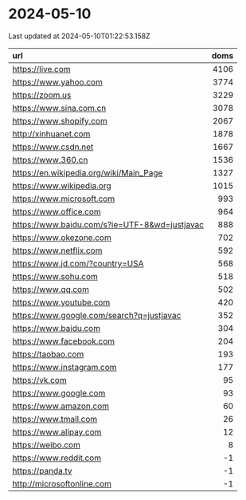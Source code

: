 # 2024-05-10

<!-- BEGIN -->
Last updated at 2024-05-10T01:22:53.158Z

url | doms
:- | -:
https://live.com | 4106
https://www.yahoo.com | 3774
https://zoom.us | 3229
https://www.sina.com.cn | 3078
https://www.shopify.com | 2067
http://xinhuanet.com | 1878
https://www.csdn.net | 1667
https://www.360.cn | 1536
https://en.wikipedia.org/wiki/Main_Page | 1327
https://www.wikipedia.org | 1015
https://www.microsoft.com | 993
https://www.office.com | 964
https://www.baidu.com/s?ie=UTF-8&wd=justjavac | 888
https://www.okezone.com | 702
https://www.netflix.com | 592
https://www.jd.com/?country=USA | 568
https://www.sohu.com | 518
https://www.qq.com | 502
https://www.youtube.com | 420
https://www.google.com/search?q=justjavac | 352
https://www.baidu.com | 304
https://www.facebook.com | 204
https://taobao.com | 193
https://www.instagram.com | 177
https://vk.com | 95
https://www.google.com | 93
https://www.amazon.com | 60
https://www.tmall.com | 26
https://www.alipay.com | 12
https://weibo.com | 8
https://www.reddit.com | -1
https://panda.tv | -1
http://microsoftonline.com | -1
<!-- END -->
